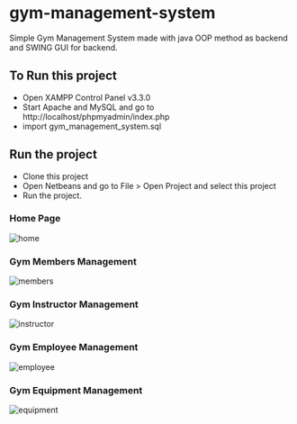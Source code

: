 # gym-management-system
Simple Gym Management System made with java OOP method as backend and SWING GUI for backend.

## To Run this project
- Open XAMPP Control Panel v3.3.0
- Start Apache and MySQL and go to http://localhost/phpmyadmin/index.php
- import gym_management_system.sql

## Run the project
- Clone this project
- Open Netbeans and go to File > Open Project and select this project
- Run the project.

### Home Page
![home](https://user-images.githubusercontent.com/90493470/214888332-668a5da6-8118-438a-80f5-059f11ca3054.png)

### Gym Members Management
![members](https://user-images.githubusercontent.com/90493470/214888492-e2904eba-8fb3-4cf5-82e0-685a669903dd.png)

### Gym Instructor Management
![instructor](https://user-images.githubusercontent.com/90493470/214888564-644ed5ad-bd13-4bdd-b93d-26bbfa1b07c4.png)

### Gym Employee Management
![employee](https://user-images.githubusercontent.com/90493470/214888657-a0ebfcac-f509-4bd1-a04e-7949316c053d.png)

### Gym Equipment Management
![equipment](https://user-images.githubusercontent.com/90493470/214888734-10dbad20-9480-4913-b62a-9933decc3cdc.png)
